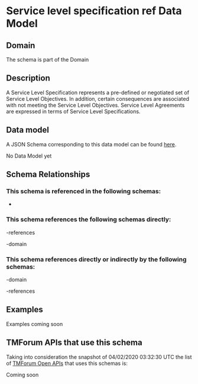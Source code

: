 # Service level specification ref Data Model

## Domain

The  schema is part of the  Domain

## Description

A Service Level Specification represents a pre-defined or negotiated set of Service Level 
Objectives. In addition, certain consequences are associated with not meeting the Service Level 
Objectives. Service Level Agreements are expressed in terms of Service Level Specifications.

## Data model

A JSON Schema corresponding to this data model can be found
[here](https://github.com/tmforum-rand/schemas/blob/candidates/Service/ServiceLevelSpecificationRef.schema.json).

No Data Model yet

## Schema Relationships

### This schema is referenced in the following schemas:

-

### This schema references the following schemas directly:

-references

-domain

### This schema references directly or indirectly by the following schemas:

-domain

-references



## Examples

Examples coming soon

## TMForum APIs that use this schema

Taking into consideration the snapshot of 04/02/2020 03:32:30 UTC the list of [TMForum Open APIs](https://www.tmforum.org/open-apis/) that uses this schemas is:

Coming soon
